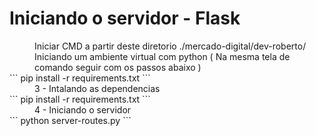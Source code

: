 <dt><h1>Iniciando o servidor - Flask</h1></dt>
<dd>Iniciar CMD a partir deste diretorio ./mercado-digital/dev-roberto/</dd>
<dd>Iniciando um ambiente virtual com python ( Na mesma tela de comando seguir com os passos abaixo )</dd>
```
pip install -r requirements.txt
```
<dd>3 - Intalando as dependencias</dd>
```
pip install -r requirements.txt
```

<dd>4 - Iniciando o servidor</dd>
```
python server-routes.py
```
